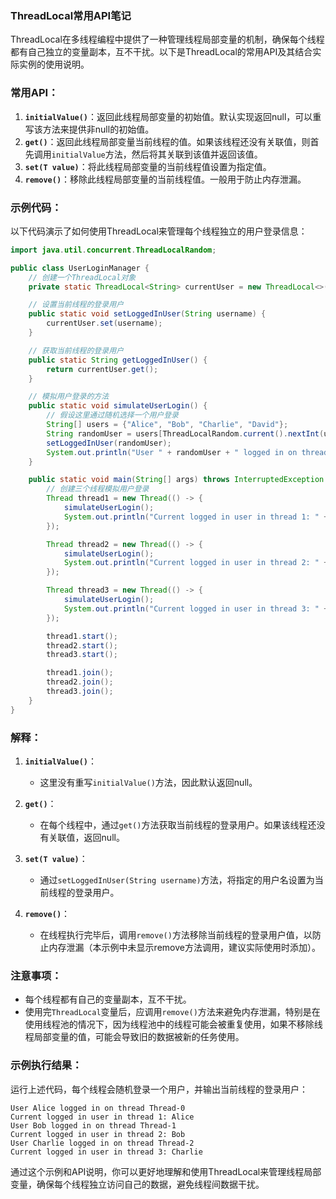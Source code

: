 ### ThreadLocal常用API笔记

ThreadLocal在多线程编程中提供了一种管理线程局部变量的机制，确保每个线程都有自己独立的变量副本，互不干扰。以下是ThreadLocal的常用API及其结合实际实例的使用说明。

### 常用API：

1. **`initialValue()`**：返回此线程局部变量的初始值。默认实现返回null，可以重写该方法来提供非null的初始值。
2. **`get()`**：返回此线程局部变量当前线程的值。如果该线程还没有关联值，则首先调用`initialValue`方法，然后将其关联到该值并返回该值。
3. **`set(T value)`**：将此线程局部变量的当前线程值设置为指定值。
4. **`remove()`**：移除此线程局部变量的当前线程值。一般用于防止内存泄漏。

### 示例代码：

以下代码演示了如何使用ThreadLocal来管理每个线程独立的用户登录信息：

```java
import java.util.concurrent.ThreadLocalRandom;

public class UserLoginManager {
    // 创建一个ThreadLocal对象
    private static ThreadLocal<String> currentUser = new ThreadLocal<>();

    // 设置当前线程的登录用户
    public static void setLoggedInUser(String username) {
        currentUser.set(username);
    }

    // 获取当前线程的登录用户
    public static String getLoggedInUser() {
        return currentUser.get();
    }

    // 模拟用户登录的方法
    public static void simulateUserLogin() {
        // 假设这里通过随机选择一个用户登录
        String[] users = {"Alice", "Bob", "Charlie", "David"};
        String randomUser = users[ThreadLocalRandom.current().nextInt(users.length)];
        setLoggedInUser(randomUser);
        System.out.println("User " + randomUser + " logged in on thread " + Thread.currentThread().getName());
    }

    public static void main(String[] args) throws InterruptedException {
        // 创建三个线程模拟用户登录
        Thread thread1 = new Thread(() -> {
            simulateUserLogin();
            System.out.println("Current logged in user in thread 1: " + getLoggedInUser());
        });

        Thread thread2 = new Thread(() -> {
            simulateUserLogin();
            System.out.println("Current logged in user in thread 2: " + getLoggedInUser());
        });

        Thread thread3 = new Thread(() -> {
            simulateUserLogin();
            System.out.println("Current logged in user in thread 3: " + getLoggedInUser());
        });

        thread1.start();
        thread2.start();
        thread3.start();

        thread1.join();
        thread2.join();
        thread3.join();
    }
}
```

### 解释：

1. **`initialValue()`**：
    - 这里没有重写`initialValue()`方法，因此默认返回null。

2. **`get()`**：
    - 在每个线程中，通过`get()`方法获取当前线程的登录用户。如果该线程还没有关联值，返回null。

3. **`set(T value)`**：
    - 通过`setLoggedInUser(String username)`方法，将指定的用户名设置为当前线程的登录用户。

4. **`remove()`**：
    - 在线程执行完毕后，调用`remove()`方法移除当前线程的登录用户值，以防止内存泄漏（本示例中未显示remove方法调用，建议实际使用时添加）。

### 注意事项：

- 每个线程都有自己的变量副本，互不干扰。
- 使用完`ThreadLocal`变量后，应调用`remove()`方法来避免内存泄漏，特别是在使用线程池的情况下，因为线程池中的线程可能会被重复使用，如果不移除线程局部变量的值，可能会导致旧的数据被新的任务使用。

### 示例执行结果：

运行上述代码，每个线程会随机登录一个用户，并输出当前线程的登录用户：

```plaintext
User Alice logged in on thread Thread-0
Current logged in user in thread 1: Alice
User Bob logged in on thread Thread-1
Current logged in user in thread 2: Bob
User Charlie logged in on thread Thread-2
Current logged in user in thread 3: Charlie
```

通过这个示例和API说明，你可以更好地理解和使用ThreadLocal来管理线程局部变量，确保每个线程独立访问自己的数据，避免线程间数据干扰。